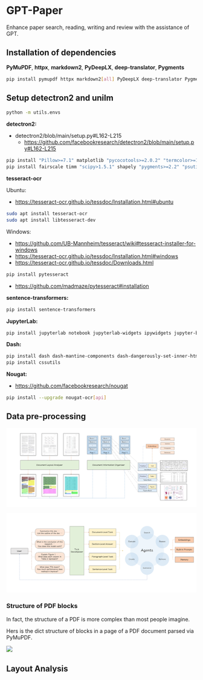 # GPT-Paper

Enhance paper search, reading, writing and review with the assistance of GPT.

## Installation of dependencies

**PyMuPDF**, **httpx**, **markdown2**, **PyDeepLX**, **deep-translator**, **Pygments**

```sh
pip install pymupdf httpx markdown2[all] PyDeepLX deep-translator Pygments
```

## Setup detectron2 and unilm

```sh
python -m utils.envs
```

**detectron2:**
* detectron2/blob/main/setup.py#L162-L215
  * https://github.com/facebookresearch/detectron2/blob/main/setup.py#L162-L215

```sh
pip install "Pillow>=7.1" matplotlib "pycocotools>=2.0.2" "termcolor>=1.1" "yacs>=0.1.8" tabulate cloudpickle "tqdm>4.29.0" tensorboard "fvcore>=0.1.5,<0.1.6" "iopath>=0.1.7,<0.1.10" "omegaconf>=2.1,<2.4" "hydra-core>=1.1" black packaging
pip install fairscale timm "scipy>1.5.1" shapely "pygments>=2.2" "psutil" "panopticapi @ https://github.com/cocodataset/panopticapi/archive/master.zip"
```

**tesseract-ocr**

Ubuntu:
* https://tesseract-ocr.github.io/tessdoc/Installation.html#ubuntu

```sh
sudo apt install tesseract-ocr
sudo apt install libtesseract-dev
```

Windows:

* https://github.com/UB-Mannheim/tesseract/wiki#tesseract-installer-for-windows
* https://tesseract-ocr.github.io/tessdoc/Installation.html#windows
* https://tesseract-ocr.github.io/tessdoc/Downloads.html

```sh
pip install pytesseract
```

* https://github.com/madmaze/pytesseract#installation


**sentence-transformers:**

```sh
pip install sentence-transformers
```

**JupyterLab:**

```sh
pip install jupyterlab notebook jupyterlab-widgets ipywidgets jupyter-black ipynbname
```

**Dash:**

```sh
pip install dash dash-mantine-components dash-dangerously-set-inner-html
pip install cssutils
```

**Nougat:**

* https://github.com/facebookresearch/nougat

```sh
pip install --upgrade nougat-ocr[api]
```


## Data pre-processing

![](./examples/document-preprocess.png)

![](./examples/task-agents.png)

### Structure of PDF blocks

In fact, the structure of a PDF is more complex than most people imagine.

Hers is the dict structure of blocks in a page of a PDF document parsed via PyMuPDF.

![](https://pymupdf.readthedocs.io/en/latest/_images/img-textpage.png)


## Layout Analysis
